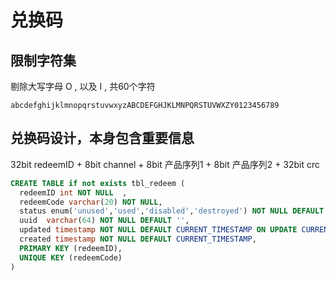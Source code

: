 
# 兑换码

## 限制字符集

剔除大写字母 O , 以及 I , 共60个字符

```
abcdefghijklmnopqrstuvwxyzABCDEFGHJKLMNPQRSTUVWXZY0123456789
```

## 兑换码设计，本身包含重要信息

32bit redeemID + 8bit channel  + 8bit 产品序列1 + 8bit 产品序列2 + 32bit crc

```sql
CREATE TABLE if not exists tbl_redeem (
  redeemID int NOT NULL  ,
  redeemCode varchar(20) NOT NULL,
  status enum('unused','used','disabled','destroyed') NOT NULL DEFAULT 'unused',
  uuid  varchar(64) NOT NULL DEFAULT '',
  updated timestamp NOT NULL DEFAULT CURRENT_TIMESTAMP ON UPDATE CURRENT_TIMESTAMP,
  created timestamp NOT NULL DEFAULT CURRENT_TIMESTAMP,
  PRIMARY KEY (redeemID),
  UNIQUE KEY (redeemCode)
)
```







